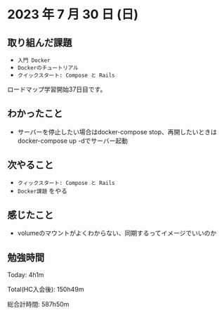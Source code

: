 # 2023 年 7 月 30 日 (日)

## 取り組んだ課題

- `入門 Docker`
- `Dockerのチュートリアル`
- `クイックスタート: Compose と Rails`

ロードマップ学習開始37日目です。

## わかったこと

- サーバーを停止したい場合はdocker-compose stop、再開したいときはdocker-compose up -dでサーバー起動


## 次やること

- `クィックスタート: Compose と Rails`
- `Docker課題`
をやる

## 感じたこと

- volumeのマウントがよくわからない、同期するってイメージでいいのか


## 勉強時間

Today: 4h1m

Total(HC入会後): 150h49m

総合計時間: 587h50m
